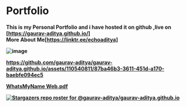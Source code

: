 # Portfolio
<b>This is my Personal Portfolio and i have hosted it on github<b> ,live on [https://gaurav-aditya.github.io/] <br>
<b>More About Me</b>[https://linktr.ee/echoaditya]

![image](https://user-images.githubusercontent.com/110540811/225407338-faeca22d-0ac5-44a9-a17c-89de2fc4061d.png)


https://github.com/gaurav-aditya/gaurav-aditya.github.io/assets/110540811/87ba46b3-3611-451d-a170-baebfe094ec5

[WhatsMyName Web.pdf](https://github.com/gaurav-aditya/gaurav-aditya.github.io/files/14151878/WhatsMyName.Web.pdf)


[![Stargazers repo roster for @gaurav-aditya/gaurav-aditya.github.io](https://reporoster.com/stars/gaurav-aditya/gaurav-aditya.github.io)](https://github.com/gaurav-aditya/gaurav-aditya.github.io/stargazers)
